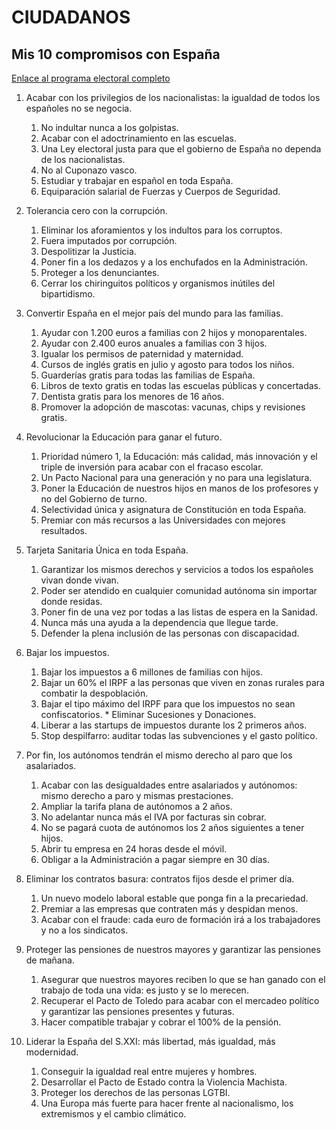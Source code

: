 # CIUDADANOS 

## Mis 10 compromisos con España

[Enlace al programa electoral completo](https://www.ciudadanos-cs.org/decalogo-programa)

1. Acabar con los privilegios de los nacionalistas: la igualdad de todos los españoles no se negocia.
    1. No indultar nunca a los golpistas.
    2. Acabar con el adoctrinamiento en las escuelas.
    3. Una Ley electoral justa para que el gobierno de España no dependa de los nacionalistas.
    4. No al Cuponazo vasco. 
    5. Estudiar y trabajar en español en toda España. 
    6. Equiparación salarial de Fuerzas y Cuerpos de Seguridad.

2. Tolerancia cero con la corrupción.
    1. Eliminar los aforamientos y los indultos para los corruptos. 
    2. Fuera imputados por corrupción. 
    3. Despolitizar la Justicia.
    4. Poner fin a los dedazos y a los enchufados en la Administración.
    5. Proteger a los denunciantes.
    6. Cerrar los chiringuitos políticos y organismos inútiles del bipartidismo.

3. Convertir España en el mejor país del mundo para las familias.
     1. Ayudar con 1.200 euros a familias con 2 hijos y monoparentales.
     2. Ayudar con 2.400 euros anuales a familias con 3 hijos.
     3. Igualar los permisos de paternidad y maternidad.
     4. Cursos de inglés gratis en julio y agosto para todos los niños.
     5. Guarderías gratis para todas las familias de España.
     6. Libros de texto gratis en todas las escuelas públicas y concertadas.
     7. Dentista gratis para los menores de 16 años.
     8. Promover la adopción de mascotas: vacunas, chips y revisiones gratis. 

4. Revolucionar la Educación para ganar el futuro.
    1. Prioridad número 1, la Educación: más calidad, más innovación y el triple de inversión para acabar con el fracaso escolar.
    2. Un Pacto Nacional para una generación y no para una legislatura.
    3. Poner la Educación de nuestros hijos en manos de los profesores y no del Gobierno de turno. 
    4. Selectividad única y asignatura de Constitución en toda España.
    5. Premiar con más recursos a las Universidades con mejores resultados. 

5. Tarjeta Sanitaria Única en toda España.
    1. Garantizar los mismos derechos y servicios a todos los españoles vivan donde vivan. 
    2. Poder ser atendido en cualquier comunidad autónoma sin importar donde residas.
    3. Poner fin de una vez por todas a las listas de espera en la Sanidad.
    4. Nunca más una ayuda a la dependencia que llegue tarde.
    5. Defender la plena inclusión de las personas con discapacidad. 

6. Bajar los impuestos.
    1. Bajar los impuestos a 6 millones de familias con hijos. 
    2. Bajar un 60% el IRPF a las personas que viven en zonas rurales para combatir la despoblación.
    3. Bajar el tipo máximo del IRPF para que los impuestos no sean confiscatorios.  * Eliminar Sucesiones y Donaciones.
    4. Liberar a las startups de impuestos durante los 2 primeros años.
    5. Stop despilfarro: auditar todas las subvenciones y el gasto político.

7. Por fin, los autónomos tendrán el mismo derecho al paro que los asalariados.
    1. Acabar con las desigualdades entre asalariados y autónomos: mismo derecho a paro y mismas prestaciones.
    2. Ampliar la tarifa plana de autónomos a 2 años.
    3. No adelantar nunca más el IVA por facturas sin cobrar.
    4. No se pagará cuota de autónomos los 2 años siguientes a tener hijos.
    5. Abrir tu empresa en 24 horas desde el móvil. 
    6. Obligar a la Administración a pagar siempre en 30 días.

8. Eliminar los contratos basura: contratos fijos desde el primer día.
    1. Un nuevo modelo laboral estable que ponga fin a la precariedad.
    2. Premiar a las empresas que contraten más y despidan menos.
    3. Acabar con el fraude: cada euro de formación irá a los trabajadores y no a los sindicatos.

9. Proteger las pensiones de nuestros mayores y garantizar las pensiones de mañana.
    1. Asegurar que nuestros mayores reciben lo que se han ganado con el trabajo de toda una vida: es justo y se lo merecen.
    2. Recuperar el Pacto de Toledo para acabar con el mercadeo político y garantizar las pensiones presentes y futuras.
    3. Hacer compatible trabajar y cobrar el 100% de la pensión.

10. Liderar la España del S.XXI: más libertad, más igualdad, más modernidad.
    1. Conseguir la igualdad real entre mujeres y hombres.
    2. Desarrollar el Pacto de Estado contra la Violencia Machista.
    3. Proteger los derechos de las personas LGTBI.
    4. Una Europa más fuerte para hacer frente al nacionalismo, los extremismos y el cambio climático.
